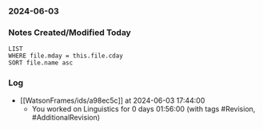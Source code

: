 ### 2024-06-03

### Notes Created/Modified Today
```dataview
LIST 
WHERE file.mday = this.file.cday
SORT file.name asc
```
### Log


- [[WatsonFrames/ids/a98ec5c]] at 2024-06-03 17:44:00
  - You worked on Linguistics for 0 days 01:56:00 (with tags #Revision, #AdditionalRevision) 
